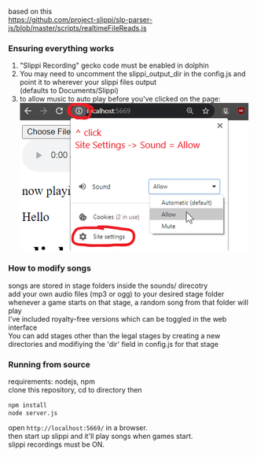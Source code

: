 based on this  
https://github.com/project-slippi/slp-parser-js/blob/master/scripts/realtimeFileReads.js  

### Ensuring everything works  
1. "Slippi Recording" gecko code must be enabled in dolphin  
2. You may need to uncomment the slippi_output_dir in the config.js and point it to wherever your slippi files output  
(defaults to Documents/Slippi)
3. to allow music to auto play before you've clicked on the page:  
![](web/autoplay.png)  

### How to modify songs  
songs are stored in stage folders inside the sounds/ direcotry  
add your own audio files (mp3 or ogg) to your desired stage folder  
whenever a game starts on that stage, a random song from that folder will play  
I've included royalty-free versions which can be toggled in the web interface  
You can add stages other than the legal stages by creating a new directories and modifiying the 'dir' field in config.js for that stage  

### Running from source  
requirements: nodejs, npm  
clone this repository, cd to directory then  
```
npm install
node server.js
```

open ```http://localhost:5669/``` in a browser.  
then start up slippi and it'll play songs when games start.  
slippi recordings must be ON.  